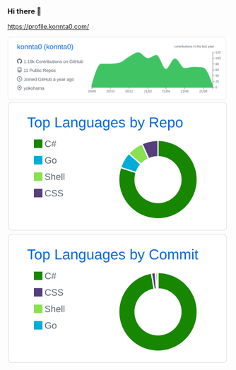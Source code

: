 ### Hi there 👋
https://profile.konnta0.com/

![](https://raw.githubusercontent.com/konnta0/profile_summary_cards/master/profile-summary-card-output/github/0-profile-details.svg)
![](https://raw.githubusercontent.com/konnta0/profile_summary_cards/master/profile-summary-card-output/github/1-repos-per-language.svg)
![](https://raw.githubusercontent.com/konnta0/profile_summary_cards/master/profile-summary-card-output/github/2-most-commit-language.svg)
